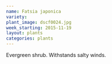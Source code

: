 ```yaml
---
name: Fatsia japonica
variety: 
plant_image: dscf0024.jpg
week_starting: 2015-11-19
layout: plants 
categories: plants 
---
```

Evergreen shrub.  Withstands salty winds.